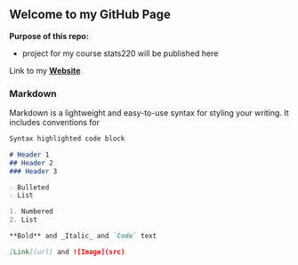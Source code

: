 ## Welcome to my GitHub Page

**Purpose of this repo:**
- project for my course stats220 will be published here


Link to my [**Website**](https://nosugarzhi.github.io/stats220/)


### Markdown

Markdown is a lightweight and easy-to-use syntax for styling your writing. It includes conventions for

```markdown
Syntax highlighted code block

# Header 1
## Header 2
### Header 3

- Bulleted
- List

1. Numbered
2. List

**Bold** and _Italic_ and `Code` text

[Link](url) and ![Image](src)
```
